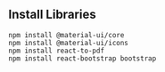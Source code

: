 
## Install Libraries
```
npm install @material-ui/core
npm install @material-ui/icons
npm install react-to-pdf
npm install react-bootstrap bootstrap
```
